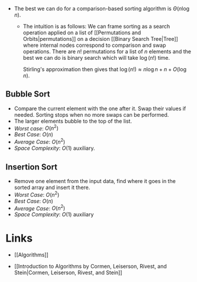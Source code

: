* The best we can do for a comparison-based sorting algorithm is $\Theta(n\log n)$. 
	* The intuition is as follows: We can frame sorting as a search operation applied on a list of [[Permutations and Orbits|permutations]] on a decision [[Binary Search Tree|Tree]] where internal nodes correspond to comparison and swap operations. There are $n!$ permutations for a list of $n$ elements and the best we can do is binary search which will take $\log(n!)$ time. 
	  
	  Stirling's approximation then gives that $\log(n!)\approx n\log n + n + O(\log n)$.   

## Bubble Sort
* Compare the current element with the one after it. Swap their values if needed. Sorting stops when no more swaps can be performed.
* The larger elements bubble to the top of the list.
* *Worst case*: $O(n^2)$
* *Best Case*: $O(n)$
* *Average Case*: $O(n^2)$
* *Space Complexity*: $O(1)$ auxiliary.

## Insertion Sort
* Remove one element from the input data, find where it goes in the sorted array and insert it there.
* *Worst Case*: $O(n^2)$
* *Best Case*: $O(n)$
* *Average Case*: $O(n^2)$
* *Space Complexity*: $O(1)$ auxiliary
# Links
* [[Algorithms]]

* [[Introduction to Algorithms by Cormen, Leiserson, Rivest, and Stein|Cormen, Leiserson, Rivest, and Stein]]